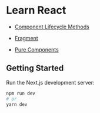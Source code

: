 # Learn React

- [Component Lifecycle Methods](/pages/fundamentals/lifecycle/LifeCycleParent.js)

- [Fragment](/pages/fundamentals/fragment/index.js)

- [Pure Components](/pages/fundamentals/pure-components)

## Getting Started

Run the Next.js development server:

```bash
npm run dev
# or
yarn dev
```
